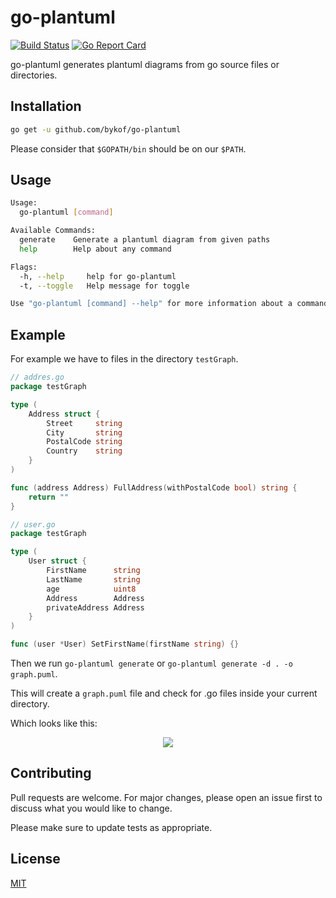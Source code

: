 # go-plantuml 
[![Build Status](https://travis-ci.com/bykof/go-plantuml.svg?branch=master)](https://travis-ci.com/bykof/go-plantuml)
[![Go Report Card](https://goreportcard.com/badge/github.com/bykof/go-plantuml)](https://goreportcard.com/report/github.com/bykof/go-plantuml)

go-plantuml generates plantuml diagrams from go source files or directories.

## Installation

```bash
go get -u github.com/bykof/go-plantuml
```

Please consider that `$GOPATH/bin` should be on our `$PATH`.


## Usage

```bash
Usage:
  go-plantuml [command]

Available Commands:
  generate    Generate a plantuml diagram from given paths
  help        Help about any command

Flags:
  -h, --help     help for go-plantuml
  -t, --toggle   Help message for toggle

Use "go-plantuml [command] --help" for more information about a command.

```

## Example

For example we have to files in the directory `testGraph`.

```go
// addres.go
package testGraph

type (
	Address struct {
		Street     string
		City       string
		PostalCode string
		Country    string
	}
)

func (address Address) FullAddress(withPostalCode bool) string {
    return ""
}
```

```go
// user.go
package testGraph

type (
	User struct {
		FirstName      string
		LastName       string
		age            uint8
		Address        Address
		privateAddress Address
	}
)

func (user *User) SetFirstName(firstName string) {}
```

Then we run `go-plantuml generate` or `go-plantuml generate -d . -o graph.puml`.

This will create a `graph.puml` file and check for .go files inside your current directory.

Which looks like this:
<p align="center">
  <img src="https://raw.githubusercontent.com/bykof/go-plantuml/master/docs/assets/graph.png">
</p>

## Contributing
Pull requests are welcome. For major changes, please open an issue first to discuss what you would like to change.

Please make sure to update tests as appropriate.

## License
[MIT](https://choosealicense.com/licenses/mit/)